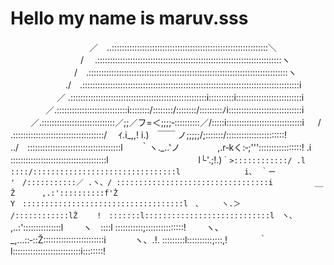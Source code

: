 # Hello my name is maruv.sss

　　　　　　　　　／　..::::::::::::::::::::::::::::::::::::::::::::::::::::::::::::::＼
　　　　　　　　/　 .:::::::::::::::::::::::::::::::::::::::::::::::::::::::::::::::::::::::::ヽ
　　　　　　　 /　.:::::::::::::::::::::::::::::::::::::::::::::::::::::::::::::::::::::::::::::::ヽ
　　　　　　 ./　.::::::::::::::::::::::::::::::::::::::::::::::::::::::::::::::::::::::::::::::::::::::i
　　　　　 ／ .::::::::::::::::::::::::::::::::::::::::::::::::::::::i::::::::::i::::::::::::::::::::::::::i
　　　　／.::::::::::::::::::::::::::::i::::::::/::::::::/::::::::/:::::::::ﾉi:::::::::::::::::::::::::::::i
　　 ／.:::::::::::::::::::::::::::::／;;／フ=＜;;;;‐::::::::::／/:::::i::::::::::::::::::::::::::::::i
　 / .::::::::::::::::::::::::::::::::::::/　 ｲ.i_,,! i.)　￣￣ ノ;;;;;/;:::::::/:::::::::::::::::::::::!
../　:::::::::::::::::::::::::::::::::::::l　　｀ヽ._..'ノ　　　　 ,.r‐kく:‐;''':::::::::::::::::!
.i　 ::::::::::::::::::::::::::::::::::::::l　　　　　　　　　　 l└'.;!.)`｀>::::::::::::/
.l　 ::::/::::::::::::::::::::::::::::::::l　　　　　　　　 i、 ｀ー '　/:::::::::::／
.ヽ、/ ::::::::::::::::::::::::::::::::::i　　　　　 __　　Ž　　　 ,.:'::::::::::f'Ž
　 Y　::::::::::::::::::::::::::::::::::::l　、　　　ヽ.＞　　 　 /::::::::::::lŽ
　　!　:::::::l::::::::::::::::::::::::::::l　ヽ、 　 `　　　　 ,..:':::::::::::::::l
　　ヽ　::::l :::::::::::;:::::::::::::::!　　 ヽ、　 _,...::‐::Ž::::::::::::::::::::::::i
　　　ヽ、.!. :::::::::l::::::::::;:::,!　　 　 ｀　l:::::::::::::::::::::::::::i::::::::!
